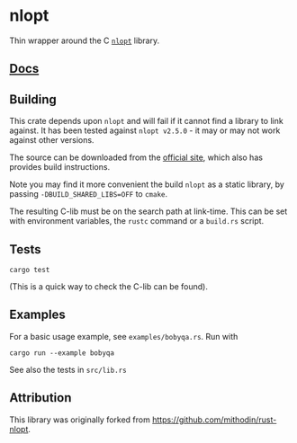 # nlopt

Thin wrapper around the C [`nlopt`](https://nlopt.readthedocs.io/en/latest/) library.

## [Docs](https://docs.rs/nlopt)

## Building

This crate depends upon `nlopt` and will fail if it cannot find a library to link against. It has been tested against `nlopt v2.5.0` - it may or may not work against other versions.

The source can be downloaded from the [official site](https://nlopt.readthedocs.io/en/latest/), which also has provides build instructions.

Note you may find it more convenient the build `nlopt` as a static library, by passing `-DBUILD_SHARED_LIBS=OFF` to `cmake`.

The resulting C-lib must be on the search path at link-time. This can be set with
environment variables, the `rustc` command or a `build.rs` script.

## Tests

```
cargo test
```
(This is a quick way to check the C-lib can be found).

## Examples

For a basic usage example, see `examples/bobyqa.rs`. Run with
```
cargo run --example bobyqa
```

See also the tests in `src/lib.rs`

## Attribution

This library was originally forked from <https://github.com/mithodin/rust-nlopt>.
